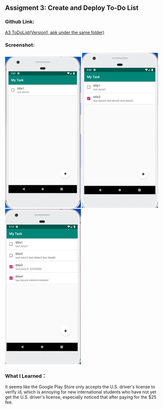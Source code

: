 ## Assigment 3: Create and Deploy To-Do List


### Github Link:
[A3 ToDoList(Version1, apk under the same folder)](https://github.com/anqizhao1024/cs5520project/tree/main/A3)

### Screenshot:
<img src="https://raw.githubusercontent.com/anqizhao1024/cs5520project/gh-pages/_pics/A3-1.PNG" width="250"/>
<img src="https://raw.githubusercontent.com/anqizhao1024/cs5520project/gh-pages/_pics/A3-2.PNG" width="250"/>
<img src="https://raw.githubusercontent.com/anqizhao1024/cs5520project/gh-pages/_pics/A3-3.PNG" width="250"/>

### What I Learned：
It seems like the Google Play Store only accepts the U.S. driver's license to verify id, which is annoying for new international students who have not yet get the U.S. driver's license, especially noticed that after paying for the $25 fee.
